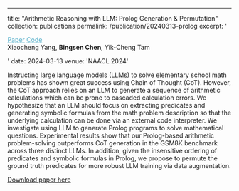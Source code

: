 ---
title: "Arithmetic Reasoning with LLM: Prolog Generation & Permutation"
collection: publications
permalink: /publication/20240313-prolog
excerpt: '<p> <a href="https://arxiv.org/abs/2405.17893" style="color:#51ADC8;">Paper</a> <a href="https://github.com/yxc-cyber/ProPer" style="color:#51ADC8;">Code</a><br />Xiaocheng Yang, <b>Bingsen Chen</b>, Yik-Cheng Tam</p>'
date: 2024-03-13
venue: 'NAACL 2024'


Instructing large language models (LLMs) to solve elementary school math problems has shown great success using Chain of Thought (CoT). However, the CoT approach relies on an LLM to generate a sequence of arithmetic calculations which can be prone to cascaded calculation errors. We hypothesize that an LLM should focus on extracting predicates and generating symbolic formulas from the math problem description so that the underlying calculation can be done via an external code interpreter. We investigate using LLM to generate Prolog programs to solve mathematical questions. Experimental results show that our Prolog-based arithmetic problem-solving outperforms CoT generation in the GSM8K benchmark across three distinct LLMs. In addition, given the insensitive ordering of predicates and symbolic formulas in Prolog, we propose to permute the ground truth predicates for more robust LLM training via data augmentation.

[Download paper here](https://arxiv.org/pdf/2405.17893)